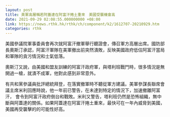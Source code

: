 ```yaml
---
layout: post
title: 美軍高層稱若阿蓋達在阿富汗捲土重來　美國受襲機會高
date: 2021-09-29 02:08:55.000000000 +08:00
link: https://news.rthk.hk/rthk/ch/component/k2/1612707-20210929.htm
categories: rthk
---
```


美國參議院軍事委員會再次就阿富汗撤軍舉行聽證會，傳召軍方高層出席。國防部長奧斯汀承認，阿富汗軍隊在美軍撤出前突然潰敗，反映美國政府低估阿富汗當局和軍隊的貪污情況和士氣低落。

奧斯汀又說，由美國和盟友訓練的阿富汗政府軍，與塔利班戰鬥時，很多情況是無開過一槍，就潰不成軍，他對此感到非常意外。

有共和黨參議員批評總統拜登，在落實撤軍時不聽從軍方建議。美軍參謀長聯席會議主席米利回應時說，他一年前已警告，在未達到特定的情況下，加速撤離阿富汗， 會令到阿富汗政府倒台和戰敗。米利又警告，塔利班仍然是恐怖組織，無中斷與阿蓋達的關係。如果阿蓋達在阿富汗捲土重來，最快可在一年內威脅到美國，美國再受襲擊的的可能性好高。
